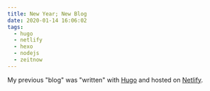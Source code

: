 ```yaml
---
title: New Year; New Blog
date: 2020-01-14 16:06:02
tags:
  - hugo
  - netlify
  - hexo
  - nodejs
  - zeitnow
---
```


My previous "blog" was "written" with [Hugo](https://gohugo.io/) and hosted on [Netlify](https://netlify.com).
